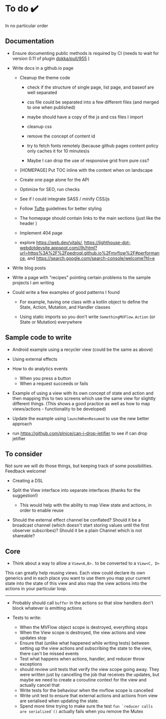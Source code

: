 # To do ✔️

In no particular order

## Documentation

* Ensure documenting public methods is required by CI (needs to wait for version 0.11 of plugin 
[dokka/pull/955](https://github.com/Kotlin/dokka/pull/955) )

* Write docs in a github.io page
    
  * Cleanup the theme code
         
     * check if the structure of single page, list page, and baseof are well separated
     
     * css file could be separated into a few different files (and merged to one when published)
     
     * maybe should have a copy of the js and css files I import 
     
     * cleanup css
     
     * remove the concept of content id 
     
     * try to fetch fonts remotely (because github pages content policy only caches it for 10 minutes)s
     
     * Maybe I can drop the use of responsive grid from pure css?

  * [HOMEPAGE] Put TOC inline with the content when on landscape
  
  * Create one page alone for the API
  
  * Optimize for SEO, run checks
  
  * See if I could integrate SASS / minify CSS/js
  
  * Follow [Tufte](https://edwardtufte.github.io/tufte-css/) guidelines for better styling
  
  * The homepage should contain links to the main sections (just like the header )
  
  * Implement 404 page
  
  * explore https://web.dev/vitals/, 
  https://lighthouse-dot-webdotdevsite.appspot.com//lh/html?url=https%3A%2F%2Fpedroql.github.io%2Fmvflow%2F#performance,
  and https://search.google.com/search-console/welcome?hl=e

* Write blog posts

* Write a page with "recipes" pointing certain problems to the sample projects I am writing

* Could write a few examples of good patterns I found

  * For example, having one class with a kotlin object to define the State, Action, Mutation, and Handler classes
  
  * Using static imports so you don't write `SomethingMVFlow.Action` (or State or Mutation) everywhere

## Sample code to write

* Android example using a recycler view (could be the same as above)

* Using external effects

* How to do analytics events

  * When you press a button
  * When a request succeeds or fails

* Example of using a view with its own concept of state and action and then mapping this to two screens which use the 
same view for slightly different things. (This shows a good practice as well as how to map views/actions - 
functionality to be developed)

* Update the example using `launchWhenResumed` to use the new better approach

* run https://github.com/plnice/can-i-drop-jetifier to see if can drop jetifier

## To consider

Not sure we will do those things, but keeping track of some possibilities. Feedback welcome!

* Creating a DSL

* Split the View interface into separate interfaces (thanks for the suggestion!)
  
  * This would help with the ability to map View state and actions, in order to enable reuse
  
* Should the external effect channel be conflated? Should it be a broadcast channel (which doesn't start storing values 
until the first observer subscribes)? Should it be a plain Channel which is not shareable?
   
## Core

* Think about a way to allow a `View<A,B>.` to be converted to a `View<C, D>`
 
This can greatly help reusing views. Each view could declare its own generics and in each place you
 want to use them you map your current state into the state of this view and also map the view 
 actions into the actions in your particular loop. 
  
---
 
* Probably should call `buffer` in the actions so that slow handlers don't block whatever is 
emitting actions

* Tests to write:
   * When the MVFlow object scope is destroyed, everything stops
   * When the View scope is destroyed, the view actions and view updates stop
   * Ensure that (unlike what happened while writing tests) between setting up the view actions and
    subscribing the state to the view, there can't be missed events
   * Test what happens when actions, handler, and reducer throw exceptions
   * should review unit tests that verify the view scope going away. They were written just by cancelling the job that
   receives the updates, but maybe we need to create a coroutine context for the view and actually cancel that
   * Write tests for the behaviour when the mvflow scope is cancelled
   * Write unit test to ensure that external actions and actions from view are serialised when
   updating the state.
   * Spend more time trying to make sure the test ```fun `reducer calls are serialized`()``` actually fails when you 
   remove the Mutex 
